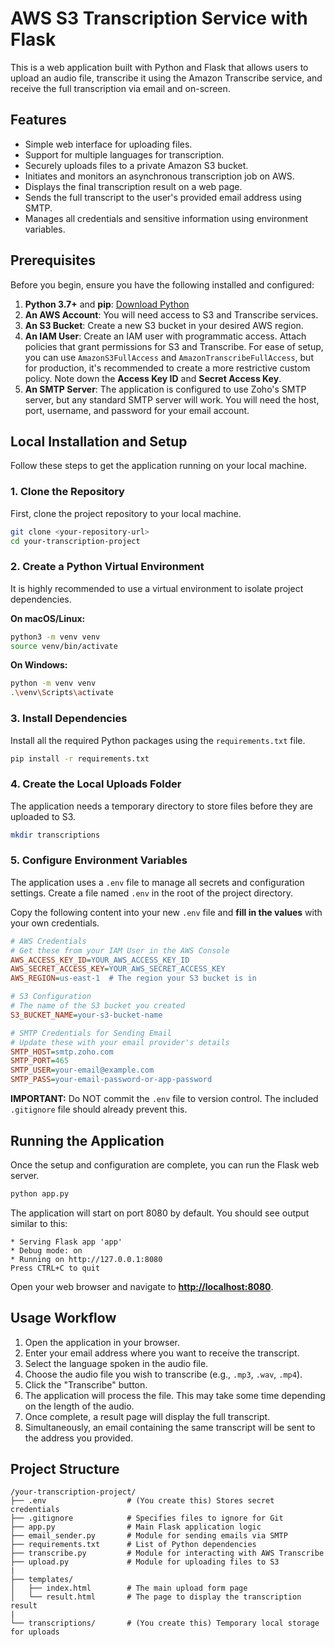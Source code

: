 
# AWS S3 Transcription Service with Flask

This is a web application built with Python and Flask that allows users to upload an audio file, transcribe it using the Amazon Transcribe service, and receive the full transcription via email and on-screen.

## Features

-   Simple web interface for uploading files.
-   Support for multiple languages for transcription.
-   Securely uploads files to a private Amazon S3 bucket.
-   Initiates and monitors an asynchronous transcription job on AWS.
-   Displays the final transcription result on a web page.
-   Sends the full transcript to the user's provided email address using SMTP.
-   Manages all credentials and sensitive information using environment variables.

## Prerequisites

Before you begin, ensure you have the following installed and configured:

1.  **Python 3.7+** and **pip**: [Download Python](https://www.python.org/downloads/)
2.  **An AWS Account**: You will need access to S3 and Transcribe services.
3.  **An S3 Bucket**: Create a new S3 bucket in your desired AWS region.
4.  **An IAM User**: Create an IAM user with programmatic access. Attach policies that grant permissions for S3 and Transcribe. For ease of setup, you can use `AmazonS3FullAccess` and `AmazonTranscribeFullAccess`, but for production, it's recommended to create a more restrictive custom policy. Note down the **Access Key ID** and **Secret Access Key**.
5.  **An SMTP Server**: The application is configured to use Zoho's SMTP server, but any standard SMTP server will work. You will need the host, port, username, and password for your email account.

## Local Installation and Setup

Follow these steps to get the application running on your local machine.

### 1. Clone the Repository

First, clone the project repository to your local machine.

```bash
git clone <your-repository-url>
cd your-transcription-project
```

### 2. Create a Python Virtual Environment

It is highly recommended to use a virtual environment to isolate project dependencies.

**On macOS/Linux:**

```bash
python3 -m venv venv
source venv/bin/activate
```

**On Windows:**

```bash
python -m venv venv
.\venv\Scripts\activate
```

### 3. Install Dependencies

Install all the required Python packages using the `requirements.txt` file.

```bash
pip install -r requirements.txt
```

### 4. Create the Local Uploads Folder

The application needs a temporary directory to store files before they are uploaded to S3.

```bash
mkdir transcriptions
```

### 5. Configure Environment Variables

The application uses a `.env` file to manage all secrets and configuration settings. Create a file named `.env` in the root of the project directory.

Copy the following content into your new `.env` file and **fill in the values** with your own credentials.

```ini
# AWS Credentials
# Get these from your IAM User in the AWS Console
AWS_ACCESS_KEY_ID=YOUR_AWS_ACCESS_KEY_ID
AWS_SECRET_ACCESS_KEY=YOUR_AWS_SECRET_ACCESS_KEY
AWS_REGION=us-east-1  # The region your S3 bucket is in

# S3 Configuration
# The name of the S3 bucket you created
S3_BUCKET_NAME=your-s3-bucket-name

# SMTP Credentials for Sending Email
# Update these with your email provider's details
SMTP_HOST=smtp.zoho.com
SMTP_PORT=465
SMTP_USER=your-email@example.com
SMTP_PASS=your-email-password-or-app-password
```

**IMPORTANT:** Do NOT commit the `.env` file to version control. The included `.gitignore` file should already prevent this.

## Running the Application

Once the setup and configuration are complete, you can run the Flask web server.

```bash
python app.py
```

The application will start on port 8080 by default. You should see output similar to this:

```
* Serving Flask app 'app'
* Debug mode: on
* Running on http://127.0.0.1:8080
Press CTRL+C to quit
```

Open your web browser and navigate to **[http://localhost:8080](http://localhost:8080)**.

## Usage Workflow

1.  Open the application in your browser.
2.  Enter your email address where you want to receive the transcript.
3.  Select the language spoken in the audio file.
4.  Choose the audio file you wish to transcribe (e.g., `.mp3`, `.wav`, `.mp4`).
5.  Click the "Transcribe" button.
6.  The application will process the file. This may take some time depending on the length of the audio.
7.  Once complete, a result page will display the full transcript.
8.  Simultaneously, an email containing the same transcript will be sent to the address you provided.

## Project Structure

```
/your-transcription-project/
├── .env                  # (You create this) Stores secret credentials
├── .gitignore            # Specifies files to ignore for Git
├── app.py                # Main Flask application logic
├── email_sender.py       # Module for sending emails via SMTP
├── requirements.txt      # List of Python dependencies
├── transcribe.py         # Module for interacting with AWS Transcribe
├── upload.py             # Module for uploading files to S3
|
├── templates/
│   ├── index.html        # The main upload form page
│   └── result.html       # The page to display the transcription result
|
└── transcriptions/       # (You create this) Temporary local storage for uploads
